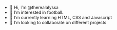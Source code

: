 - 👋 Hi, I’m @therealalyssa
- 👀 I’m interested in football.
- 🌱 I’m currently learning HTML, CSS and Javascript
- 💞️ I’m looking to collaborate on different projects


<!---
therealalyssa/therealalyssa is a ✨ special ✨ repository because its `README.md` (this file) appears on your GitHub profile.
You can click the Preview link to take a look at your changes.
--->
